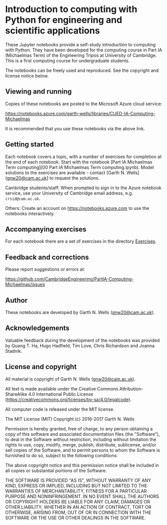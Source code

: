# Introduction to computing with Python for engineering and scientific applications

These Jupyter notebooks provide a self-study introduction to computing
with Python. They have been developed for the computing course in Part
IA (Michaelmas Term) of the Engineering Tripos at University of
Cambridge. This is a first computing course for undergraduate
students.

The notebooks can be freely used and reproduced. See the copyright and
license notice below.


## Viewing and running

Copies of these notebooks are posted to the Microsoft Azure cloud
service:

https://notebooks.azure.com/garth-wells/libraries/CUED-IA-Computing-Michaelmas

It is recommended that you use these notebooks via the above link.


## Getting started

Each notebook covers a topic, with a number of exercises for
completion at the end of each notebook. Start with the notebook
[Part IA Michaelmas Term computing](00 Part IA Michaelmas Term
computing.ipynb). Model solutions to the exercises are available -
contact [Garth N. Wells](<gnw20@cam.ac.uk>] to request the solutions.

Cambridge students/staff: When prompted to sign in to the Azure
notebook service, use your University of Cambridge email address,
e.g. `crsid@cam.ac.uk`.

Others: Create an account on https://notebooks.azure.com to use the
notebooks interactively.


## Accompanying exercises

For each notebook there are a set of exercises in the directory
[Exercises](Exercises).


## Feedback and corrections

Please report suggestions or errors at:

https://github.com/CambridgeEngineering/PartIA-Computing-Michaelmas/issues


## Author

These notebooks are developed by Garth N. Wells (<gnw20@cam.ac.uk>).


## Acknowledgements

Valuable feedback during the development of the notebooks was provided
by Quang T. Ha, Hugo Hadfield, Tim Love, Chris Richardson and Joanna
Stadnik.


## License and copyright

All material is copyright of Garth N. Wells (<gnw20@cam.ac.uk>).

All text is made available under the Creative Commons
Attribution-ShareAlike 4.0 International Public License
(https://creativecommons.org/licenses/by-sa/4.0/legalcode).

All computer code is released under the MIT license.

The MIT License (MIT)
Copyright (c) 2016-2017 Garth N. Wells

Permission is hereby granted, free of charge, to any person obtaining
a copy of this software and associated documentation files (the
"Software"), to deal in the Software without restriction, including
without limitation the rights to use, copy, modify, merge, publish,
distribute, sublicense, and/or sell copies of the Software, and to
permit persons to whom the Software is furnished to do so, subject to
the following conditions:

The above copyright notice and this permission notice shall be
included in all copies or substantial portions of the Software.

THE SOFTWARE IS PROVIDED "AS IS", WITHOUT WARRANTY OF ANY KIND,
EXPRESS OR IMPLIED, INCLUDING BUT NOT LIMITED TO THE WARRANTIES OF
MERCHANTABILITY, FITNESS FOR A PARTICULAR PURPOSE AND
NONINFRINGEMENT. IN NO EVENT SHALL THE AUTHORS OR COPYRIGHT HOLDERS BE
LIABLE FOR ANY CLAIM, DAMAGES OR OTHER LIABILITY, WHETHER IN AN ACTION
OF CONTRACT, TORT OR OTHERWISE, ARISING FROM, OUT OF OR IN CONNECTION
WITH THE SOFTWARE OR THE USE OR OTHER DEALINGS IN THE SOFTWARE.
